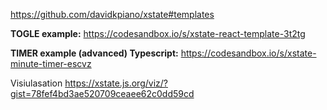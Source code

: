 https://github.com/davidkpiano/xstate#templates

**TOGLE example:**
https://codesandbox.io/s/xstate-react-template-3t2tg

**TIMER example (advanced) Typescript:**
https://codesandbox.io/s/xstate-minute-timer-escvz

Visiulasation 
https://xstate.js.org/viz/?gist=78fef4bd3ae520709ceaee62c0dd59cd
